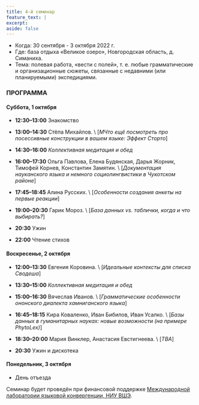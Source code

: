 ```yaml
---
title: 4-й семинар
feature_text: |
excerpt: 
aside: false
---
```


- Когда: 30 сентября - 3 октября 2022 г.
- Где: база отдыха «Великое озеро», Новгородская область, д. Симаниха.
- Тема: полевая работа, «вести с полей», т. е. любые грамматические и организационные сюжеты, связанные с недавними (или планируемыми) экспедициями. 

### ПРОГРАММА

#### Суббота, 1 октября

- **12:30–13:00** Знакомство
- **13:00–14:30** Стёпа Михайлов. \\
[*МЧто ещё посмотреть про посессивные конструкции в вашем языке: Эффект Сторто*]

- **14:30–16:00** *Коллективная медитация и обед*

- **16:00–17:30** Ольга Павлова, Елена Будянская, Дарья Жорник, Тимофей Корнев, Константин Замятин. \\
[*Документация науканского языка и немного социолингвистики в Чукотском районе*]

- **17:45–18:45** Алина Русских. \\
[*Особенности создания анкеты на первые реакции*]

- **19:00–20:30** Гарик Мороз. \\
[*База данных vs. таблички, когда и что выбирать?*]

- **20:30** Ужин
- **22:00** Чтение стихов

#### Воскресенье, 2 октября

- **12:00–13:30** Евгения Коровина. \\
[*Идеальные контексты для списка Сводеша*]

- **13:30–15:00** *Коллективная медитация и обед*

- **15:00–16:30** Вячеслав Иванов. \\
[*Грамматические особенности ононского диалекта хамниганского языка*]

- **16:45–18:15** Кира Коваленко, Иван Бибилов, Иван Усалко. \\
[*Базы данных в гуманитарных науках: новые возможности (на примере PhytoLex)*]

- **18:30–20:00** Мария Винклер, Анастасия Евстигнеева. \\
[*TBA*]

- **20:30** Ужин и дискотека

#### Понедельник, 3 октября

- День отъезда

Семинар будет проведён при финансовой поддержке [Международной лаборатории языковой конвергенции, НИУ ВШЭ](https://ilcl.hse.ru/).
